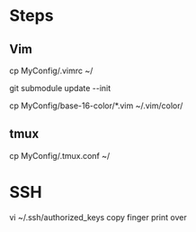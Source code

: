 # Steps
## Vim
cp MyConfig/.vimrc ~/

git submodule update --init

cp MyConfig/base-16-color/\*.vim ~/.vim/color/

## tmux
cp MyConfig/.tmux.conf ~/


# SSH
vi ~/.ssh/authorized_keys
copy finger print over
